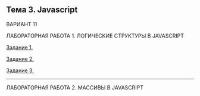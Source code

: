 Тема 3. Javascript
------------------------------------
ВАРИАНТ 11

ЛАБОРАТОРНАЯ РАБОТА 1. ЛОГИЧЕСКИЕ СТРУКТУРЫ В JAVASCRIPT

[Задание 1.](https://github.com/Prishletsova/WEB/blob/main/lab1_1.js)

[Задание 2.](https://github.com/Prishletsova/WEB/blob/main/lab1_2.js)

[Задание 3.](https://github.com/Prishletsova/WEB/blob/main/lab1_3.js)

------------------------------------

ЛАБОРАТОРНАЯ РАБОТА 2. МАССИВЫ В JAVASCRIPT

[]()

[]()

[]()


